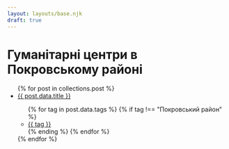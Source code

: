 ```yaml
---
layout: layouts/base.njk
draft: true
---
```

# Гуманітарні центри в Покровському районі

<ul>
{% for post in collections.post %}
  <li><a href="{{ post.url }}">{{ post.data.title }}</a></li>
  <ul>
    {% for tag in post.data.tags %}
        {% if tag !== "Покровський район" %}
          <li><a href="/tags/{{ tag }}"> {{ tag }} </a></li>
        {% ending %}
    {% endfor %}
  </ul>
{% endfor %}
</ul>